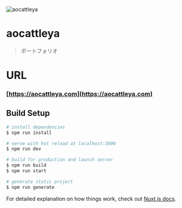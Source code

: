 <img alt="aocattleya" src="https://user-images.githubusercontent.com/39142850/72116719-7afd1380-338e-11ea-9285-263f60f21116.png">

# aocattleya

> ポートフォリオ

# URL

### [https://aocattleya.com](https://aocattleya.com)

## Build Setup

``` bash
# install dependencies
$ npm run install

# serve with hot reload at localhost:3000
$ npm run dev

# build for production and launch server
$ npm run build
$ npm run start

# generate static project
$ npm run generate
```

For detailed explanation on how things work, check out [Nuxt.js docs](https://nuxtjs.org).
